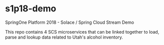 # s1p18-demo
SpringOne Platform 2018 - Solace / Spring Cloud Stream Demo

This repo contains 4 SCS microservices that can be linked together to load, parse and lookup data related to Utah's alcohol inventory.
